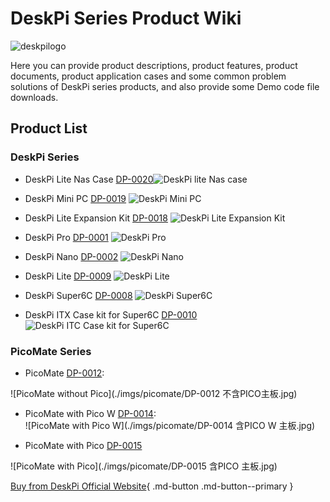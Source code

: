 # DeskPi Series Product Wiki

![deskpilogo](./imgs/picomate/deskpilogo.png)

Here you can provide product descriptions, product features, product documents, product application cases and some common problem solutions of DeskPi series products, and also provide some Demo code file downloads.


## Product List
### DeskPi Series
  - DeskPi Lite Nas Case [DP-0020](https://deskpi.com/products/)![DeskPi lite Nas case](./imgs/nascase/DP-0020-2.jpg) 

  - DeskPi Mini PC [DP-0019](https://deskpi.com/products/deskpi-mini-cube-for-raspberry-pi-compute-module-4-cm4?_pos=1&_psq=DeskPi%20Cube&_ss=e&_v=1.0) ![DeskPi Mini PC](./imgs/deskpiminicube/DP-0019-1.jpg)

  - DeskPi Lite Expansion Kit [DP-0018](https://deskpi.com/collections/deskpi-lite/products/deskpi-lite-m-2-sata-expansion-board-for-raspberry-pi-4-only-compatible-with-deskpi-lite-case) ![DeskPi Lite Expansion Kit](./imgs/expansionkit/1.jpg)

  - DeskPi Pro [DP-0001](https://deskpi.com/collections/frontpage) ![DeskPi Pro](./imgs/deskpipro/DP-0001-6.jpg)

  - DeskPi Nano [DP-0002](https://deskpi.com/collections/deskpi-nano) ![DeskPi Nano](./imgs/deskpinano/DP-0002-2.jpg)

  - DeskPi Lite [DP-0009](https://deskpi.com/collections/deskpi-lite) ![DeskPi Lite](./imgs/deskpilite/DeskPi-Lite_main.jpg)

  - DeskPi Super6C [DP-0008](https://deskpi.com/collections/deskpi-super6c) ![DeskPi Super6C](./imgs/super6c/super6c-main.jpg)

  - DeskPi ITX Case kit for Super6C [DP-0010](https://deskpi.com/collections/deskpi-itxcasekit) ![DeskPi ITC Case kit for Super6C](./imgs/itxcase/cm4itxcase14.jpg)

### PicoMate Series
  - PicoMate [DP-0012](https://deskpi.com/collections/deskpi-picomate/products/new-deskpi-picomate-v1-0-for-raspberry-pi-pico-pico-w):  

![PicoMate without Pico](./imgs/picomate/DP-0012 不含PICO主板.jpg)

  - PicoMate with Pico W [DP-0014](https://deskpi.com/collections/deskpi-picomate/products/new-deskpi-picomate-v1-0-with-raspberry-pi-pico-w-board):  
![PicoMate with Pico W](./imgs/picomate/DP-0014 含PICO W 主板.jpg)

  - PicoMate with Pico [DP-0015]( https://deskpi.com/products/new-deskpi-picomate-v1-0-with-raspberry-pi-pico-board?pr_prod_strat=use_description&pr_rec_id=24acf3543&pr_rec_pid=7503104868508&pr_ref_pid=7503105425564&pr_seq=uniform)  

![PicoMate with Pico](./imgs/picomate/DP-0015 含PICO 主板.jpg)

[Buy from DeskPi Official Website](https://deskpi.com/){ .md-button .md-button--primary }
